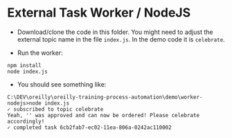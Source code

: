 # External Task Worker / NodeJS

* Download/clone the code in this folder. You might need to adjust the external topic name in the file `index.js`. In the demo code it is `celebrate`.

* Run the worker:

```
npm install
node index.js 
```

* You should see something like:

```
C:\DEV\oreilly\oreilly-training-process-automation\demo\worker-nodejs>node index.js
✓ subscribed to topic celebrate
Yeah, '' was approved and can now be ordered! Please celebrate accordingly!
✓ completed task 6cb2fab7-ec02-11ea-806a-0242ac110002
```